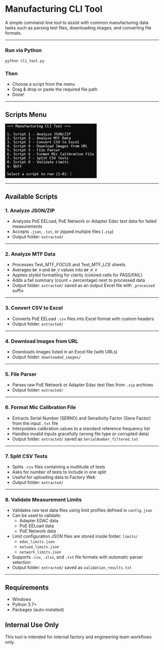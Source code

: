 # Manufacturing CLI Tool

A simple command-line tool to assist with common manufacturing data tasks such as parsing test files, downloading images, and converting file formats.

---
### Run via Python

```powershell
python cli_tool.py
```
### Then 

- Choose a script from the menu
- Drag & drop or paste the required file path
- Done!

---

## Scripts Menu

<img src="web_images/menu.png" alt="CLI Menu" width="300"/>

---

## Available Scripts

### 1. Analyze JSON/ZIP

- Analyzes PoE EELoad, PoE Network or Adapter Edac test data for failed measurements  
- Accepts `.json`, `.txt`, or zipped multiple files (`.zip`)  
- Output folder: `extracted/`

---

### 2. Analyze MTF Data

- Processes Test_MTF_FOCUS and Test_MTF_LCE sheets  
- Averages `B#_H` and `B#_V` values into `B#_H_V`
- Applies styled formatting for clarity (colored cells for PASS/FAIL)  
- Adds a fail summary (count + percentage) next to processed data  
- Output folder: `extracted/` saved as an output Excel file with `_processed` suffix  

---

### 3. Convert CSV to Excel

- Converts PoE EELoad `.csv` files into Excel format with custom headers  
- Output folder: `extracted/`

---

### 4. Download Images from URL

- Downloads images listed in an Excel file (with URLs)  
- Output folder: `downloaded_images/`

---

### 5. File Parser

- Parses raw PoE Network or Adapter Edac test files from `.zip` archives  
- Output folder: `extracted/`

---

### 6. Format Mic Calibration File

- Extracts Serial Number (SERNO) and Sensitivity Factor (Sens Factor) from the input `.txt` file  
- Interpolates calibration values to a standard reference frequency list  
- Handles invalid inputs gracefully (wrong file type or corrupted data)  
- Output folder: `extracted/` saved as `SerialNumber_filtered.txt`

---

### 7. Split CSV Tests

- Splits `.csv` files containing a multitude of tests  
- Asks for number of tests to include in one split  
- Useful for uploading data to Factory Web  
- Output folder: `extracted/`  

---

### 8. Validate Measurement Limits

- Validates raw test data files using limit profiles defined in `config.json`  
- Can be used to validate:
  - Adapter EDAC data  
  - PoE EELoad data  
  - PoE Network data  
- Limit configuration JSON files are stored inside folder: `limits/`  
  - `edac_limits.json`  
  - `eeload_limits.json`  
  - `network_limits.json`  
- Supports `.csv`, `.xlsx`, and `.txt` file formats with automatic parser selection  
- Output folder: `extracted/` saved as `validation_results.txt`

---

## Requirements

- Windows
- Python 3.7+
- Packages (auto-installed)

## Internal Use Only

This tool is intended for internal factory and engineering team workflows only.
